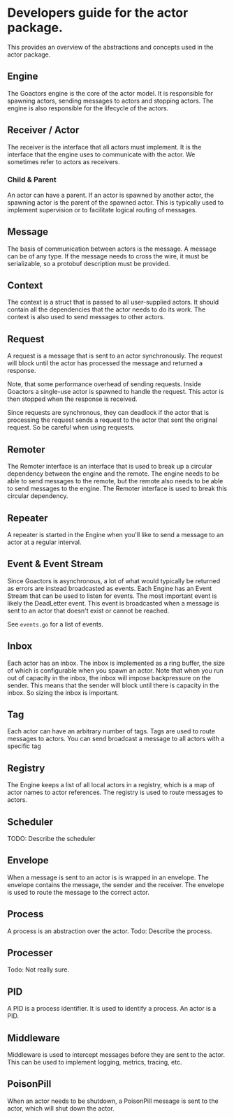 # Developers guide for the actor package.

This provides an overview of the abstractions and concepts used in the actor package.

## Engine

The Goactors engine is the core of the actor model. It is responsible for spawning actors, sending messages
to actors and stopping actors. The engine is also responsible for the lifecycle of the actors.

## Receiver / Actor

The receiver is the interface that all actors must implement. It is the interface that the engine uses to 
communicate with the actor. We sometimes refer to actors as receivers.

### Child & Parent

An actor can have a parent. If an actor is spawned by another actor,
the spawning actor is the parent of the spawned actor. This is typically used to implement supervision or to facilitate
logical routing of messages.

## Message

The basis of communication between actors is the message. A message can be of any type. If the message needs to
cross the wire, it must be serializable, so a protobuf description must be provided.

## Context

The context is a struct that is passed to all user-supplied actors. It should contain all the dependencies
that the actor needs to do its work. The context is also used to send messages to other actors.

## Request

A request is a message that is sent to an actor synchronously. The request will block until the actor has
processed the message and returned a response.

Note, that some performance overhead of sending requests. Inside Goactors a single-use actor is spawned to 
handle the request. This actor is then stopped when the response is received.

Since requests are synchronous, they can deadlock if the actor that is processing the request sends a request
to the actor that sent the original request. So be careful when using requests.

## Remoter

The Remoter interface is an interface that is used to break up a circular dependency between the engine and
the remote. The engine needs to be able to send messages to the remote, but the remote also needs to be able
to send messages to the engine. The Remoter interface is used to break this circular dependency.

## Repeater

A repeater is started in the Engine when you'll like to send a message to an actor at a regular interval. 

## Event & Event Stream

Since Goactors is asynchronous, a lot of what would typically be returned as errors are instead broadcasted 
as events. Each Engine has an Event Stream that can be used to listen for events. The most important event is
likely the DeadLetter event. This event is broadcasted when a message is sent to an actor that doesn't exist or cannot
be reached.

See `events.go` for a list of events.

## Inbox

Each actor has an inbox. The inbox is implemented as a ring buffer, the size of which is configurable when you spawn 
an actor. Note that when you run out of capacity in the inbox, the inbox will impose backpressure on the sender. This
means that the sender will block until there is capacity in the inbox. So sizing the inbox is important.

## Tag

Each actor can have an arbitrary number of tags. Tags are used to route messages to actors. You can send broadcast a message
to all actors with a specific tag

## Registry

The Engine keeps a list of all local actors in a registry, which is a map
of actor names to actor references. The registry is used to route messages to actors.

## Scheduler

TODO: Describe the scheduler

## Envelope

When a message is sent to an actor is is wrapped in an envelope. The envelope contains the message, the sender and the
receiver. The envelope is used to route the message to the correct actor.

## Process

A process is an abstraction over the actor. Todo: Describe the process.

## Processer

Todo: Not really sure.

## PID

A PID is a process identifier. It is used to identify a process. An actor is a PID.

## Middleware

Middleware is used to intercept messages before they are sent to the actor. This can be used to implement
logging, metrics, tracing, etc.

## PoisonPill

When an actor needs to be shutdown, a PoisonPill message is sent to the actor, which will shut down the actor.
